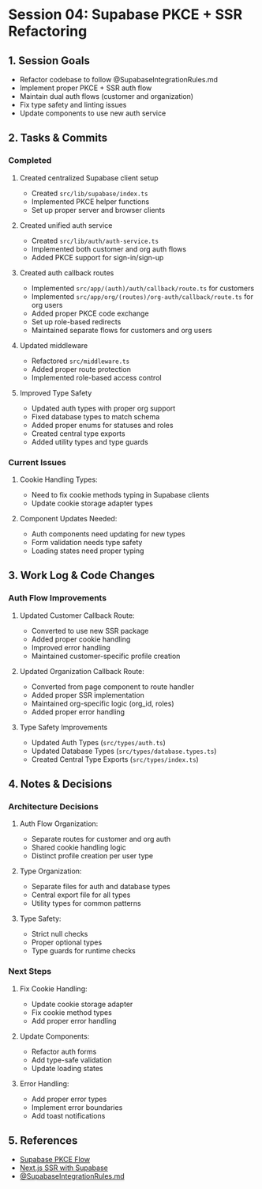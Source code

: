 # Session 04: Supabase PKCE + SSR Refactoring

## 1. Session Goals
- Refactor codebase to follow @SupabaseIntegrationRules.md
- Implement proper PKCE + SSR auth flow
- Maintain dual auth flows (customer and organization)
- Fix type safety and linting issues
- Update components to use new auth service

## 2. Tasks & Commits

### Completed
1. Created centralized Supabase client setup
   - Created `src/lib/supabase/index.ts`
   - Implemented PKCE helper functions
   - Set up proper server and browser clients

2. Created unified auth service
   - Created `src/lib/auth/auth-service.ts`
   - Implemented both customer and org auth flows
   - Added PKCE support for sign-in/sign-up

3. Created auth callback routes
   - Implemented `src/app/(auth)/auth/callback/route.ts` for customers
   - Implemented `src/app/org/(routes)/org-auth/callback/route.ts` for org users
   - Added proper PKCE code exchange
   - Set up role-based redirects
   - Maintained separate flows for customers and org users

4. Updated middleware
   - Refactored `src/middleware.ts`
   - Added proper route protection
   - Implemented role-based access control

5. Improved Type Safety
   - Updated auth types with proper org support
   - Fixed database types to match schema
   - Added proper enums for statuses and roles
   - Created central type exports
   - Added utility types and type guards

### Current Issues
1. Cookie Handling Types:
   - Need to fix cookie methods typing in Supabase clients
   - Update cookie storage adapter types

2. Component Updates Needed:
   - Auth components need updating for new types
   - Form validation needs type safety
   - Loading states need proper typing

## 3. Work Log & Code Changes

### Auth Flow Improvements
1. Updated Customer Callback Route:
   - Converted to use new SSR package
   - Added proper cookie handling
   - Improved error handling
   - Maintained customer-specific profile creation

2. Updated Organization Callback Route:
   - Converted from page component to route handler
   - Added proper SSR implementation
   - Maintained org-specific logic (org_id, roles)
   - Added proper error handling

3. Type Safety Improvements
   - Updated Auth Types (`src/types/auth.ts`)
   - Updated Database Types (`src/types/database.types.ts`)
   - Created Central Type Exports (`src/types/index.ts`)

## 4. Notes & Decisions

### Architecture Decisions
1. Auth Flow Organization:
   - Separate routes for customer and org auth
   - Shared cookie handling logic
   - Distinct profile creation per user type

2. Type Organization:
   - Separate files for auth and database types
   - Central export file for all types
   - Utility types for common patterns

3. Type Safety:
   - Strict null checks
   - Proper optional types
   - Type guards for runtime checks

### Next Steps
1. Fix Cookie Handling:
   - Update cookie storage adapter
   - Fix cookie method types
   - Add proper error handling

2. Update Components:
   - Refactor auth forms
   - Add type-safe validation
   - Update loading states

3. Error Handling:
   - Add proper error types
   - Implement error boundaries
   - Add toast notifications

## 5. References
- [Supabase PKCE Flow](https://supabase.com/docs/guides/auth/sessions/pkce-flow)
- [Next.js SSR with Supabase](https://supabase.com/docs/guides/auth/server-side/nextjs)
- [@SupabaseIntegrationRules.md](../SupabaseIntegrationRules.md) 